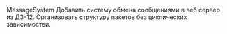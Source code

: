 MessageSystem
Добавить систему обмена сообщениями в веб сервер из ДЗ-12. 
Организовать структуру пакетов без циклических зависимостей.
